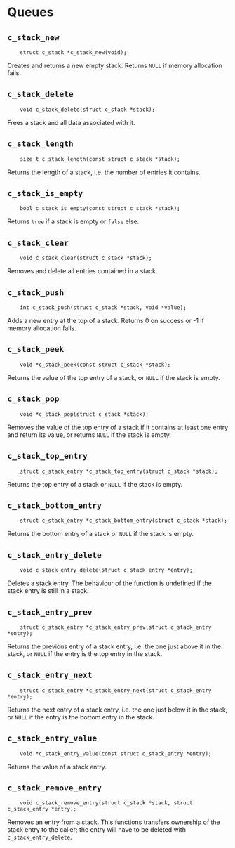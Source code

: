 
# Queues

## `c_stack_new`
~~~ {.c}
    struct c_stack *c_stack_new(void);
~~~~

Creates and returns a new empty stack. Returns `NULL` if memory allocation
fails.

## `c_stack_delete`
~~~ {.c}
    void c_stack_delete(struct c_stack *stack);
~~~

Frees a stack and all data associated with it.

## `c_stack_length`
~~~ {.c}
    size_t c_stack_length(const struct c_stack *stack);
~~~

Returns the length of a stack, i.e. the number of entries it contains.

## `c_stack_is_empty`
~~~ {.c}
    bool c_stack_is_empty(const struct c_stack *stack);
~~~

Returns `true` if a stack is empty or `false` else.

## `c_stack_clear`
~~~ {.c}
    void c_stack_clear(struct c_stack *stack);
~~~

Removes and delete all entries contained in a stack.

## `c_stack_push`
~~~ {.c}
    int c_stack_push(struct c_stack *stack, void *value);
~~~

Adds a new entry at the top of a stack. Returns 0 on success or -1 if memory
allocation fails.

## `c_stack_peek`
~~~ {.c}
    void *c_stack_peek(const struct c_stack *stack);
~~~

Returns the value of the top entry of a stack, or `NULL` if the stack is
empty.

## `c_stack_pop`
~~~ {.c}
    void *c_stack_pop(struct c_stack *stack);
~~~

Removes the value of the top entry of a stack if it contains at least one
entry and return its value, or returns `NULL` if the stack is empty.

## `c_stack_top_entry`
~~~ {.c}
    struct c_stack_entry *c_stack_top_entry(struct c_stack *stack);
~~~

Returns the top entry of a stack or `NULL` if the stack is empty.

## `c_stack_bottom_entry`
~~~ {.c}
    struct c_stack_entry *c_stack_bottom_entry(struct c_stack *stack);
~~~

Returns the bottom entry of a stack or `NULL` if the stack is empty.

## `c_stack_entry_delete`
~~~ {.c}
    void c_stack_entry_delete(struct c_stack_entry *entry);
~~~

Deletes a stack entry. The behaviour of the function is undefined if the stack
entry is still in a stack.

## `c_stack_entry_prev`
~~~ {.c}
    struct c_stack_entry *c_stack_entry_prev(struct c_stack_entry *entry);
~~~

Returns the previous entry of a stack entry, i.e. the one just above it in the
stack, or `NULL` if the entry is the top entry in the stack.

## `c_stack_entry_next`
~~~ {.c}
    struct c_stack_entry *c_stack_entry_next(struct c_stack_entry *entry);
~~~

Returns the next entry of a stack entry, i.e. the one just below it in the
stack,  or `NULL` if the entry is the bottom entry in the stack.

## `c_stack_entry_value`
~~~ {.c}
    void *c_stack_entry_value(const struct c_stack_entry *entry);
~~~

Returns the value of a stack entry.

## `c_stack_remove_entry`
~~~ {.c}
    void c_stack_remove_entry(struct c_stack *stack, struct c_stack_entry *entry);
~~~

Removes an entry from a stack. This functions transfers ownership of the stack
entry to the caller; the entry will have to be deleted with
`c_stack_entry_delete`.
